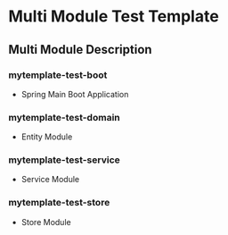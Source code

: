 # Multi Module Test Template

## Multi Module Description

### mytemplate-test-boot
- Spring Main Boot Application

### mytemplate-test-domain
- Entity Module

### mytemplate-test-service
- Service Module

### mytemplate-test-store
- Store Module